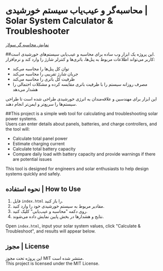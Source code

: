 # محاسبه‌گر و عیب‌یاب سیستم خورشیدی | Solar System Calculator & Troubleshooter


 <a href="https://saeedalimi.github.io/solar-calculator/" target="_blank">نمایش محاسبه گر سولار</a> 

##این پروژه یک ابزار وب ساده برای محاسبه و عیب‌یابی سیستم‌های خورشیدی است.  
کاربر می‌تواند اطلاعات مربوط به پنل‌ها، باتری‌ها و کنترلر شارژ را وارد کند و نرم‌افزار:  
- توان کل پنل‌ها را محاسبه می‌کند  
- جریان شارژ تقریبی را محاسبه می‌کند  
- ظرفیت کل باتری را محاسبه می‌کند  
- مصرف روزانه سیستم را با ظرفیت باتری مقایسه کرده و مشکلات احتمالی را هشدار می‌دهد  

این ابزار برای مهندسین و علاقه‌مندان به انرژی خورشیدی طراحی شده است تا طراحی سیستم‌ها را سریع‌تر و ایمن‌تر انجام دهند.

##This project is a simple web tool for calculating and troubleshooting solar power systems.  
Users can enter details about panels, batteries, and charge controllers, and the tool will:  
- Calculate total panel power  
- Estimate charging current  
- Calculate total battery capacity  
- Compare daily load with battery capacity and provide warnings if there are potential issues  

This tool is designed for engineers and solar enthusiasts to help design systems quickly and safely.

## نحوه استفاده | How to Use
1. فایل `index.html` را باز کنید.  
2. مقادیر مربوط به سیستم خورشیدی خود را وارد کنید.  
3. روی دکمه "محاسبه و عیب‌یابی" کلیک کنید.  
4. نتایج و هشدارها در بخش پایین نمایش داده می‌شوند.  

Open `index.html`, input your solar system values, click "Calculate & Troubleshoot", and results will appear below.

## مجوز | License
این پروژه تحت مجوز MIT منتشر شده است.  
This project is licensed under the MIT License.
